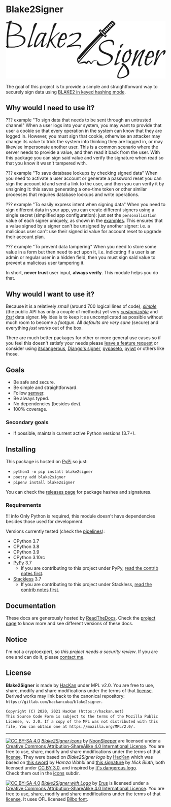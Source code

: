 # Blake2Signer

![Blake2Signer](img/title.svg)

The goal of this project is to provide a simple and straightforward way to securely sign data using [BLAKE2 in keyed hashing mode](https://docs.python.org/3/library/hashlib.html#blake2).

## Why would I need to use it?

??? example "To sign data that needs to be sent through an untrusted channel"
    When a user logs into your system, you may want to provide that user a cookie so that every operation in the system can know that they are logged in. However, you must sign that cookie, otherwise an attacker may change its value to trick the system into thinking they are logged in, or may likewise impersonate another user. This is a common scenario where the server needs to provide a value, and then read it back from the user. With this package you can sign said value and verify the signature when read so that you know it wasn't tampered with.

??? example "To save database lookups by checking signed data"
    When you need to activate a user account or generate a password reset you can sign the account id and send a link to the user, and then you can verify it by unsigning it: this saves generating a one-time token or other similar processes that requires database lookups and write operations.

??? example "To easily express intent when signing data"
    When you need to sign different data in your app, you can create different signers using a single secret (simplified app configuration): just set the `personalisation` value of each signer uniquely, as shown in the [examples](examples.md). This ensures that a value signed by a signer can't be unsigned by another signer: i.e. a malicious user can't use their signed id value for account reset to upgrade their account plan.

??? example "To prevent data tampering"
    When you need to store some value in a form but then need to act upon it, i.e. indicating if a user is an admin or regular user in a hidden field, then you must sign said value to prevent a malicious user tampering it.

In short, **never trust** user input, **always verify**. This module helps you do that.

## Why would I want to use it?

Because it is a relatively *small* (around 700 logical lines of code), *[simple](details.md)* (the public API has only a couple of methods) yet very *[customizable](details.md#encoders-serializers-and-compressors)* and *[fast](comparison.md#performance-comparison)* data signer. My idea is to keep it as uncomplicated as possible without much room to become a *footgun*. All *defaults are very sane* (secure) and everything *just works* out of the box.

 There are much better packages for other or more general use cases so if you feel this doesn't satisfy your needs please [leave a feature request](https://gitlab.com/hackancuba/blake2signer/-/issues) or consider using [itsdangerous](https://itsdangerous.palletsprojects.com), [Django's signer](https://docs.djangoproject.com/en/dev/topics/signing), [pypaseto](https://github.com/rlittlefield/pypaseto), [pyjwt](https://github.com/jpadilla/pyjwt) or others like those.

## Goals

* Be safe and secure.
* Be simple and straightforward.
* Follow [semver](https://semver.org/).
* Be always typed.
* No dependencies (besides dev).
* 100% coverage.

### Secondary goals

* If possible, maintain current active Python versions (3.7+).

## Installing

This package is hosted on [PyPi](https://pypi.org/project/blake2signer) so just:

* `python3 -m pip install blake2signer`
* `poetry add blake2signer`
* `pipenv install blake2signer`

You can check the [releases page](https://gitlab.com/hackancuba/blake2signer/-/releases) for package hashes and signatures.

### Requirements

!!! info
    Only Python is required, this module doesn't have dependencies besides those used for development.

Versions currently tested (check the [pipelines](https://gitlab.com/hackancuba/blake2signer/-/pipelines)):

* CPython 3.7
* CPython 3.8
* CPython 3.9
* CPython 3.10rc
* [PyPy](https://www.pypy.org) 3.7
    * If you are contributing to this project under PyPy, [read the contrib notes first](contrib.md#working-under-pypy).
* [Stackless](https://github.com/stackless-dev/stackless/wiki) 3.7
    * If you are contributing to this project under Stackless, [read the contrib notes first](contrib.md#working-under-stackless).

## Documentation

These docs are generously hosted by [ReadTheDocs](https://readthedocs.org). Check the [project page](https://readthedocs.org/projects/blake2signer) to know more and see different versions of these docs.

## Notice

I'm not a cryptoexpert, so *this project needs a security review*. If you are one and can do it, please [contact me](https://hackan.net).

## License

**Blake2Signer** is made by [HacKan](https://hackan.net) under MPL v2.0. You are free to use, share, modify and share modifications under the terms of that [license](https://gitlab.com/hackancuba/blake2signer/-/blob/bb95e04c7ff3eb73aa0d923898f5eff5abad9768/LICENSE).  Derived works may link back to the canonical repository: `https://gitlab.com/hackancuba/blake2signer`.

    Copyright (C) 2020, 2021 HacKan (https://hackan.net)
    This Source Code Form is subject to the terms of the Mozilla Public
    License, v. 2.0. If a copy of the MPL was not distributed with this
    file, You can obtain one at https://mozilla.org/MPL/2.0/.

----

[![CC BY-SA 4.0](https://i.creativecommons.org/l/by-sa/4.0/80x15.png)](https://creativecommons.org/licenses/by-sa/4.0/) *[Blake2Signer icons](https://gitlab.com/hackancuba/blake2signer/-/blob/main/icons)* by [NoonSleeper](https://gitlab.com/noonsleeper) are licensed under a [Creative Commons Attribution-ShareAlike 4.0 International License](https://creativecommons.org/licenses/by-sa/4.0/). You are free to use, share, modify and share modifications under the terms of that [license](https://creativecommons.org/licenses/by-sa/4.0/). They were based on *Blake2Signer logo* by [HacKan](https://hackan.net) which was based on [this sword](https://thenounproject.com/term/samurai-sword/2044449/) by *Hamza Wahbi* and [this signature](https://thenounproject.com/term/sign/184638/) by *Nick Bluth*, both licensed under [CC BY 3.0](https://creativecommons.org/licenses/by/3.0/), and inspired by [It's dangerous logo](https://itsdangerous.palletsprojects.com/en/1.1.x/_images/itsdangerous-logo.png).  
Check them out in the [icons](https://gitlab.com/hackancuba/blake2signer/-/blob/main/icons) subdir.

[![CC BY-SA 4.0](https://i.creativecommons.org/l/by-sa/4.0/80x15.png)](https://creativecommons.org/licenses/by-sa/4.0/) *[Blake2Signer with Logo](img/title.svg)* by [Erus](https://gitlab.com/erudin) is licensed under a [Creative Commons Attribution-ShareAlike 4.0 International License](https://creativecommons.org/licenses/by-sa/4.0/). You are free to use, share, modify and share modifications under the terms of that [license](https://creativecommons.org/licenses/by-sa/4.0/). It uses OFL licensed [Bilbo font](https://fontesk.com/bilbo-font).
